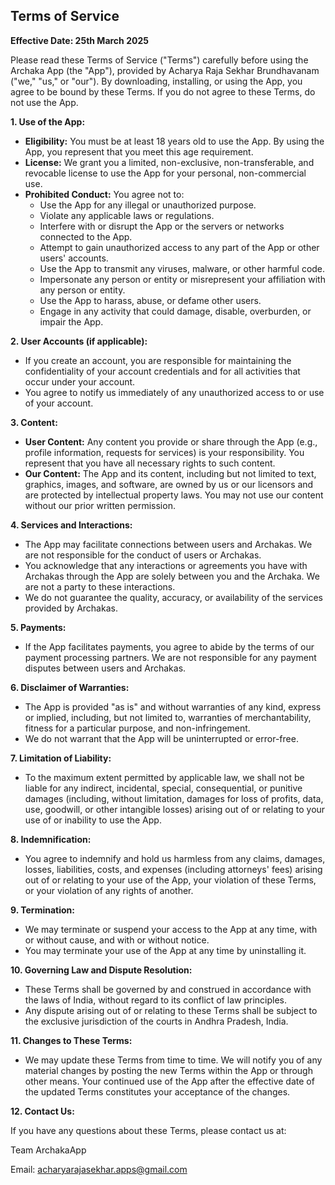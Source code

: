 ## Terms of Service

**Effective Date: 25th March 2025**

Please read these Terms of Service ("Terms") carefully before using the Archaka App (the "App"), provided by Acharya Raja Sekhar Brundhavanam ("we," "us," or "our"). By downloading, installing, or using the App, you agree to be bound by these Terms. If you do not agree to these Terms, do not use the App.

**1. Use of the App:**

* **Eligibility:** You must be at least 18 years old to use the App. By using the App, you represent that you meet this age requirement.
* **License:** We grant you a limited, non-exclusive, non-transferable, and revocable license to use the App for your personal, non-commercial use.
* **Prohibited Conduct:** You agree not to:
    * Use the App for any illegal or unauthorized purpose.
    * Violate any applicable laws or regulations.
    * Interfere with or disrupt the App or the servers or networks connected to the App.
    * Attempt to gain unauthorized access to any part of the App or other users' accounts.
    * Use the App to transmit any viruses, malware, or other harmful code.
    * Impersonate any person or entity or misrepresent your affiliation with any person or entity.
    * Use the App to harass, abuse, or defame other users.
    * Engage in any activity that could damage, disable, overburden, or impair the App.

**2. User Accounts (if applicable):**

* If you create an account, you are responsible for maintaining the confidentiality of your account credentials and for all activities that occur under your account.
* You agree to notify us immediately of any unauthorized access to or use of your account.

**3. Content:**

* **User Content:** Any content you provide or share through the App (e.g., profile information, requests for services) is your responsibility. You represent that you have all necessary rights to such content.
* **Our Content:** The App and its content, including but not limited to text, graphics, images, and software, are owned by us or our licensors and are protected by intellectual property laws. You may not use our content without our prior written permission.

**4. Services and Interactions:**

* The App may facilitate connections between users and Archakas. We are not responsible for the conduct of users or Archakas.
* You acknowledge that any interactions or agreements you have with Archakas through the App are solely between you and the Archaka. We are not a party to these interactions.
* We do not guarantee the quality, accuracy, or availability of the services provided by Archakas.

**5. Payments:**

* If the App facilitates payments, you agree to abide by the terms of our payment processing partners. We are not responsible for any payment disputes between users and Archakas.

**6. Disclaimer of Warranties:**

* The App is provided "as is" and without warranties of any kind, express or implied, including, but not limited to, warranties of merchantability, fitness for a particular purpose, and non-infringement.
* We do not warrant that the App will be uninterrupted or error-free.

**7. Limitation of Liability:**

* To the maximum extent permitted by applicable law, we shall not be liable for any indirect, incidental, special, consequential, or punitive damages (including, without limitation, damages for loss of profits, data, use, goodwill, or other intangible losses) arising out of or relating to your use of or inability to use the App.

**8. Indemnification:**

* You agree to indemnify and hold us harmless from any claims, damages, losses, liabilities, costs, and expenses (including attorneys' fees) arising out of or relating to your use of the App, your violation of these Terms, or your violation of any rights of another.

**9. Termination:**

* We may terminate or suspend your access to the App at any time, with or without cause, and with or without notice.
* You may terminate your use of the App at any time by uninstalling it.

**10. Governing Law and Dispute Resolution:**

* These Terms shall be governed by and construed in accordance with the laws of India, without regard to its conflict of law principles.
* Any dispute arising out of or relating to these Terms shall be subject to the exclusive jurisdiction of the courts in Andhra Pradesh, India.

**11. Changes to These Terms:**

* We may update these Terms from time to time. We will notify you of any material changes by posting the new Terms within the App or through other means. Your continued use of the App after the effective date of the updated Terms constitutes your acceptance of the changes.

**12. Contact Us:**

If you have any questions about these Terms, please contact us at:

Team ArchakaApp

Email: acharyarajasekhar.apps@gmail.com
